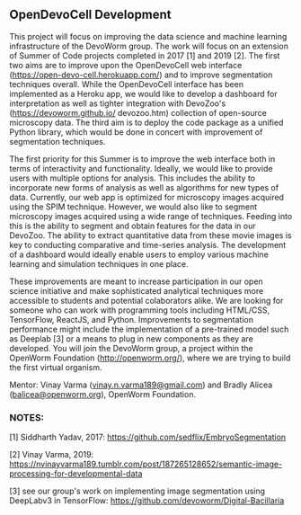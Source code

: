 ## OpenDevoCell Development

This project will focus on improving the data science and machine learning infrastructure of the DevoWorm group. The work will focus on an extension of Summer of Code projects completed in 2017 [1] and 2019 [2]. The first two aims are to improve upon the OpenDevoCell web interface (https://open-devo-cell.herokuapp.com/) and to improve segmentation techniques overall. While the OpenDevoCell interface has been implemented as a Heroku app, we would like to develop a dashboard for interpretation as well as tighter integration with DevoZoo's (https://devoworm.github.io/ devozoo.htm) collection of open-source microscopy data. The third aim is to deploy the code package as a unified Python library, which would be done in concert with improvement of segmentation techniques. 

The first priority for this Summer is to improve the web interface both in terms of interactivity and functionality. Ideally, we would like to provide users with multiple options for analysis. This includes the ability to incorporate new forms of analysis as well as algorithms for new types of data. Currently, our web app is optimized for microscopy images acquired using the SPIM technique. However, we would also like to segment microscopy images acquired using a wide range of techniques. Feeding into this is the ability to segment and obtain features for the data in our DevoZoo. The ability to extract quantitative data from these movie images is key to conducting comparative and time-series analysis. The development of a dashboard would ideally enable users to employ various machine learning and simulation techniques in one place.

These improvements are meant to increase participation in our open science initiative and make sophisticated analytical techniques more accessible to students and potential colaborators alike. We are looking for someone who can work with programming tools including HTML/CSS, TensorFlow, ReactJS, and Python. Improvements to segmentation performance might include the implementation of a pre-trained model such as Deeplab [3] or a means to plug in new components as they are developed. You will join the DevoWorm group, a project within the OpenWorm Foundation (http://openworm.org/), where we are trying to build the first virtual organism. 

Mentor: Vinay Varma (vinay.n.varma189@gmail.com) and Bradly Alicea (balicea@openworm.org), OpenWorm Foundation.

### NOTES:
[1] Siddharth Yadav, 2017:
https://github.com/sedflix/EmbryoSegmentation

[2] Vinay Varma, 2019: https://nvinayvarma189.tumblr.com/post/187265128652/semantic-image-processing-for-developmental-data

[3] see our group's work on implementing image segmentation using DeepLabv3 in TensorFlow:
https://github.com/devoworm/Digital-Bacillaria
